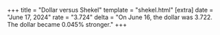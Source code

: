 +++
title = "Dollar versus Shekel"
template = "shekel.html"
[extra]
date = "June 17, 2024"
rate = "3.724"
delta = "On June 16, the dollar was 3.722. The dollar became 0.045% stronger."
+++
